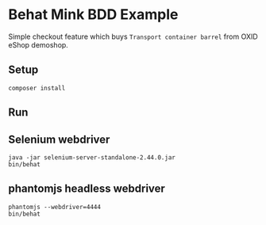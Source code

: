 # Behat Mink BDD Example

Simple checkout feature which buys `Transport container barrel` from OXID eShop demoshop.

## Setup

    composer install

## Run
## Selenium webdriver

    java -jar selenium-server-standalone-2.44.0.jar
    bin/behat
    
## phantomjs headless webdriver

    phantomjs --webdriver=4444
    bin/behat
    